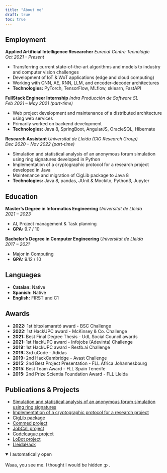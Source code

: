 ```yaml
---
title: "About me"
draft: true
toc: true
---
```


## Employment 

**Applied Artificial Intelligence Researcher**
*Eurecat Centre Tecnològic*  
*Oct 2021 - Present*

- Transferring current state-of-the-art algorithms and models to industry and computer vision challenges
- Development of IoT & WoT applications (edge and cloud computing)
- Working with CNN, AE, RNN, LLM, and encoder-decoder architectures
- **Technologies:** PyTorch, TensorFlow, MLflow, sklearn, FastAPI

**FullStack Engineer Internship**
*Indra Producción de Software SL*  
*Feb 2021 – May 2021 (part-time)*

- Web project development and maintenance of a distributed architecture using web services
- Primarily worked on backend development
- **Technologies:** Java 8, SpringBoot, AngularJS, OracleSQL, Hibernate

**Research Assistant**
*Universitat de Lleida (CIG Research Group)*  
*Dec 2020 – Nov 2022 (part-time)*

- Simulation and statistical analysis of an anonymous forum simulation using ring signatures developed in Python
- Implementation of a cryptographic protocol for a research project developed in Java
- Maintenance and migration of CigLib package to Java 8
- **Technologies:** Java 8, pandas, JUnit & Mockito, Python3, Jupyter


## Education

**Master’s Degree in Informatics Engineering**
*Universitat de Lleida*  
*2021 – 2023*  
- AI, Project management & Task planning
- **GPA:** 9.7 / 10

**Bachelor’s Degree in Computer Engineering**
*Universitat de Lleida*  
*2017 – 2021*  
- Major in Computing
- **GPA:** 9.12 / 10


## Languages

- **Catalan:** Native
- **Spanish:** Native
- **English:** FIRST and C1



## Awards

- **2022:** 1st bitsxlamarató award - BSC Challenge
- **2022:** 1st HackUPC award - McKinsey & Co. Challenge
- **2021:** Best Final Degree Thesis - UdL Social Council awards
- **2021:** 1st HackUPC award - Infojobs (Adevinta) Challenge
- **2019:** 1st HackUPC award - Restb.ai Challenge
- **2019:** 3rd uCode - Adidas
- **2019:** 2nd HackCambridge - Avast Challenge
- **2015:** 2nd Best Project Presentation - FLL Africa Johannesbourg
- **2015:** Best Team Award - FLL Spain Tenerife
- **2015:** 2nd Prize Scientia Foundation Award - FLL Lleida



## Publications & Projects

- [Simulation and statistical analysis of an anonymous forum simulation using ring signatures](https://recsi2022.unican.es/wp-content/uploads/2022/10/LibroActas-978-84-19024-14-5.pdf)
- [Implementation of a cryptographic protocol for a research project](https://repositori.udl.cat/bitstream/handle/10459.1/71703/oalasc.pdf?sequence=1&isAllowed=y)
- [CigLib package](https://github.com/Oriolac/cig-lib)
- [Commed project](https://github.com/commed-it/)
- [JobCall project](https://github.com/JobCall-HackUPC)
- [Codeleague project](https://github.com/oriolac/codeleague)
- [LoBot project](https://github.com/LleidaHack/hackeps-2020-discordbot)
- [LleidaHack](https://lleidahack.dev)


<details open>
<summary>I automatically open</summary>
<br>
Waaa, you see me. I thought I would be hidden ;p .
</details>